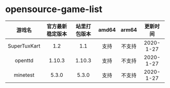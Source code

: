 # opensource-game-list

| 游戏名 | 官方最新稳定版本 | 站里打包版本 | amd64 | arm64 | 更新时间 |
| :---: | :-----------: | :--------: | :---: | :----: | :----: |
| SuperTuxKart | 1.2    | 1.1        |  支持  | 不支持 | 2020-1-27 |
| openttd | 1.10.3      |  1.10.3    |  支持  | 不支持 | 2020-1-27 |
| minetest | 5.3.0      |  5.3.0     |  支持  | 不支持 | 2020-1-27 |
